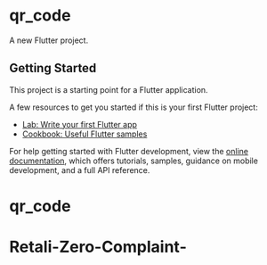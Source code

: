 # qr_code

A new Flutter project.

## Getting Started

This project is a starting point for a Flutter application.

A few resources to get you started if this is your first Flutter project:

- [Lab: Write your first Flutter app](http://docs.flutter.dev/get-started/codelab)
- [Cookbook: Useful Flutter samples](http://docs.flutter.dev/cookbook)

For help getting started with Flutter development, view the
[online documentation](http://docs.flutter.dev/), which offers tutorials,
samples, guidance on mobile development, and a full API reference.
# qr_code
# Retali-Zero-Complaint-
